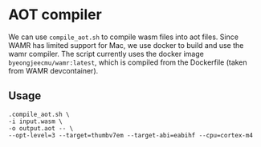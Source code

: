# AOT compiler

We can use `compile_aot.sh` to compile wasm files into aot files.
Since WAMR has limited support for Mac, we use docker to build and use the wamr
compiler.
The script currently uses the docker image `byeongjeecmu/wamr:latest`, which is
compiled from the Dockerfile (taken from WAMR devcontainer).

## Usage
```
.compile_aot.sh \
-i input.wasm \
-o output.aot -- \
--opt-level=3 --target=thumbv7em --target-abi=eabihf --cpu=cortex-m4
```
